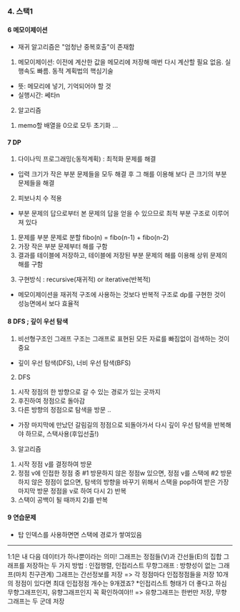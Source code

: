 ### 4. 스택1

#### 6 메모이제이션
- 재귀 알고리즘은 "엄청난 중복호출"이 존재함
1. 메모이제이션: 이전에 계산한 값을 메모리에 저장해 매번 다시 계산할 필요 없음. 실행속도 빠름. 동적 계획법의 핵심기술
  - 뜻: 메모리에 넣기, 기억되어야 할 것
  - 실행시간: 쎄타n
2. 알고리즘
  1) memo할 배열을 0으로 모두 초기화
   ...
#### 7 DP
1. 다이나믹 프로그래밍(;동적계획) : 최적화 문제를 해결
  - 입력 크기가 작은 부분 문제들을 모두 해결 후 그 해를 이용해 보다 큰 크기의 부분 문제들을 해결
2. 피보나치 수 적용
  - 부분 문제의 답으로부터 본 문제의 답을 얻을 수 있으므로 최적 부분 구조로 이루어져 있다
  1) 문제를 부분 문제로 분할 fibo(n) = fibo(n-1) + fibo(n-2)
  2) 가장 작은 부분 문제부터 해를 구함
  3) 결과를 테이블에 저장하고, 테이블에 저장된 부분 문제의 해를 이용해 상위 문제의 해를 구함
3. 구현방식 : recursive(재귀적) or iterative(반복적)
- 메모이제이션을 재귀적 구조에 사용하는 것보다 반복적 구조로 dp를 구현한 것이 성능면에서 보다 효율적
#### 8 DFS ; 깊이 우선 탐색
1. 비선형구조인 그래프 구조는 그래프로 표현된 모든 자료를 빠짐없이 검색하는 것이 중요
  - 깊이 우선 탐색(DFS), 너비 우선 탐색(BFS)
2. DFS
  1) 시작 정점의 한 방향으로 갈 수 있는 경로가 있는 곳까지
  2) 후진하여 정점으로 돌아감
  3) 다른 방향의 정점으로 탐색을 방문 ..
- 가장 마지막에 만났던 갈림길의 정점으로 되돌아가서 다시 깊이 우선 탐색을 반복해야 하므로, 스택사용(후입선출!) 
3. 알고리즘
  1) 시작 정점 v를 결정하여 방문
  2) 정점 v에 인접한 정점 중
    #1 방문하지 않은 정점w 있으면, 정점 v를 스택에
    #2 방문하지 않은 정점이 없으면, 탐색의 방향을 바꾸기 위해서 스택을 pop하여 받은 가장 마지막 방문 정점을 v로 하여 다시 2) 반복
  3) 스택이 공백이 될 때까지 2)를 반복

#### 9 연습문제
  - 탑 인덱스를 사용하면면 스택에 경로가 쌓여있음

---------------

1:1은 내 다음 데이터가 하나뿐이라는 의미!
그래프는 정점들(V)과 간선들(E)의 집합
그래프를 저장하는 두 가지 방법 : 인접행렬, 인접리스트
무향그래프 : 방향성이 없는 그래프(마치 친구관계)
그래프는 간선정보를 저장 => 각 정점마다 인접정점들을 저장
10개의 정점이 있다면 최대 인접정점 개수는 9개겠죠?
*인접리스트 형태가 더 좋다고 하심
무향그래프인지, 유향그래프인지 꼭 확인하여야!! => 유향그래프는 한번만 저장, 무향그래프는 두 군데 저장
